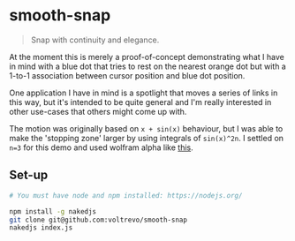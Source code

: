 # smooth-snap
> Snap with continuity and elegance.

At the moment this is merely a proof-of-concept demonstrating what I have in mind with a blue dot that tries to rest on the nearest orange dot but with a 1-to-1 association between cursor position and blue dot position.

One application I have in mind is a spotlight that moves a series of links in this way, but it's intended to be quite general and I'm really interested in other use-cases that others might come up with.

The motion was originally based on `x + sin(x)` behaviour, but I was able to make the 'stopping zone' larger by using integrals of `sin(x)^2n`. I settled on `n=3` for this demo and used wolfram alpha like [this](http://www.wolframalpha.com/input/?i=integrate+sin%28x%29%5E6).

## Set-up

``` sh
# You must have node and npm installed: https://nodejs.org/

npm install -g nakedjs
git clone git@github.com:voltrevo/smooth-snap
nakedjs index.js
```
